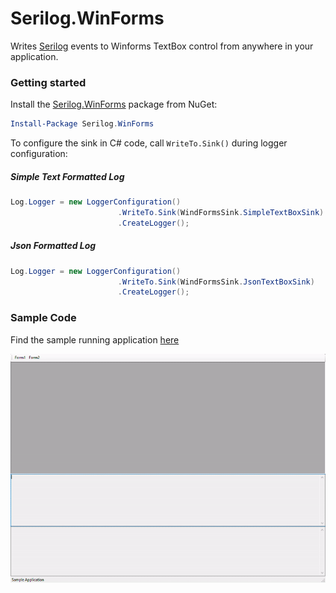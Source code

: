# Serilog.WinForms

Writes [Serilog](https://serilog.net) events to Winforms TextBox control from anywhere in your application.

### Getting started

Install the [Serilog.WinForms](https://www.nuget.org/packages/Serilog.Sinks.File/) package from NuGet:

```powershell
Install-Package Serilog.WinForms
```

To configure the sink in C# code, call `WriteTo.Sink()` during logger configuration:

##### Simple Text Formatted Log
```csharp
Log.Logger = new LoggerConfiguration()
                        .WriteTo.Sink(WindFormsSink.SimpleTextBoxSink)
                        .CreateLogger();
```

##### Json Formatted Log

```csharp
Log.Logger = new LoggerConfiguration()
                        .WriteTo.Sink(WindFormsSink.JsonTextBoxSink)
                        .CreateLogger();
```

### Sample Code

Find the sample running application [here](https://github.com/umairsyed613/Serilog.WinForms/tree/master/Sample/TestApplication/)

![Sample](sample.gif)